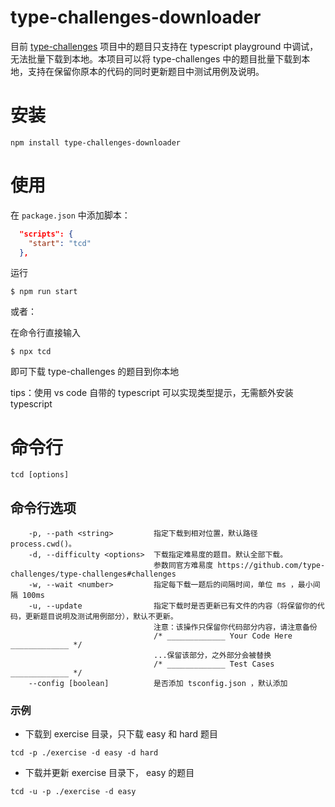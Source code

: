 # type-challenges-downloader

目前 [type-challenges](https://github.com/type-challenges/type-challenges) 项目中的题目只支持在 typescript playground 中调试，无法批量下载到本地。本项目可以将 type-challenges 中的题目批量下载到本地，支持在保留你原本的代码的同时更新题目中测试用例及说明。

# 安装

```
npm install type-challenges-downloader
```

# 使用

在 `package.json` 中添加脚本：

```json
  "scripts": {
    "start": "tcd"
  },
```

运行

```
$ npm run start
```

或者：

在命令行直接输入

```
$ npx tcd
```

即可下载 type-challenges 的题目到你本地

tips：使用 vs code 自带的 typescript 可以实现类型提示，无需额外安装 typescript

# 命令行

```
tcd [options]
```

## 命令行选项

```
    -p, --path <string>         指定下载到相对位置，默认路径 process.cwd()。
    -d, --difficulty <options>  下载指定难易度的题目。默认全部下载。
                                参数同官方难易度 https://github.com/type-challenges/type-challenges#challenges
    -w, --wait <number>         指定每下载一题后的间隔时间，单位 ms ，最小间隔 100ms
    -u, --update                指定下载时是否更新已有文件的内容（将保留你的代码，更新题目说明及测试用例部分），默认不更新。
                                注意：该操作只保留你代码部分内容，请注意备份
                                /* _____________ Your Code Here _____________ */
                                ...保留该部分，之外部分会被替换
                                /* _____________ Test Cases _____________ */
    --config [boolean]          是否添加 tsconfig.json ，默认添加
```

### 示例

- 下载到 exercise 目录，只下载 easy 和 hard 题目

```
tcd -p ./exercise -d easy -d hard
```

- 下载并更新 exercise 目录下， easy 的题目

```
tcd -u -p ./exercise -d easy
```
